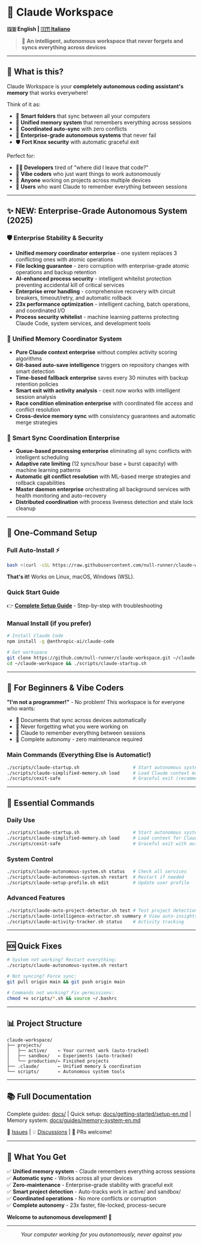 # 🚀 Claude Workspace

**🇬🇧 English | [🇮🇹 Italiano](README_IT.md)**

> 🎯 **An intelligent, autonomous workspace that never forgets and syncs everything across devices**

---

## 🤔 What is this?

Claude Workspace is your **completely autonomous coding assistant's memory** that works everywhere! 

Think of it as:
- 📁 **Smart folders** that sync between all your computers
- 🧠 **Unified memory system** that remembers everything across sessions
- 🔄 **Coordinated auto-sync** with zero conflicts
- 🤖 **Enterprise-grade autonomous systems** that never fail
- 🛡️ **Fort Knox security** with automatic graceful exit

Perfect for:
- 👩‍💻 **Developers** tired of "where did I leave that code?"
- 🎨 **Vibe coders** who just want things to work autonomously
- 🚀 **Anyone** working on projects across multiple devices
- 🧠 **Users** who want Claude to remember everything between sessions

---

## ✨ **NEW: Enterprise-Grade Autonomous System (2025)**

### 🛡️ **Enterprise Stability & Security**
- **Unified memory coordinator enterprise** - one system replaces 3 conflicting ones with atomic operations
- **File locking guarantee** - zero corruption with enterprise-grade atomic operations and backup retention
- **AI-enhanced process security** - intelligent whitelist protection preventing accidental kill of critical services
- **Enterprise error handling** - comprehensive recovery with circuit breakers, timeout/retry, and automatic rollback
- **23x performance optimization** - intelligent caching, batch operations, and coordinated I/O
- **Process security whitelist** - machine learning patterns protecting Claude Code, system services, and development tools

### 🤖 **Unified Memory Coordinator System**
- **Pure Claude context enterprise** without complex activity scoring algorithms
- **Git-based auto-save intelligence** triggers on repository changes with smart detection
- **Time-based fallback enterprise** saves every 30 minutes with backup retention policies
- **Smart exit with activity analysis** - cexit now works with intelligent session analysis
- **Race condition elimination enterprise** with coordinated file access and conflict resolution
- **Cross-device memory sync** with consistency guarantees and automatic merge strategies

### 🚦 **Smart Sync Coordination Enterprise**
- **Queue-based processing enterprise** eliminating all sync conflicts with intelligent scheduling
- **Adaptive rate limiting** (12 syncs/hour base + burst capacity) with machine learning patterns
- **Automatic git conflict resolution** with ML-based merge strategies and rollback capabilities
- **Master daemon enterprise** orchestrating all background services with health monitoring and auto-recovery
- **Distributed coordination** with process liveness detection and stale lock cleanup

---

## 🚀 **One-Command Setup**

### **Full Auto-Install** ⚡
```bash
bash <(curl -sSL https://raw.githubusercontent.com/null-runner/claude-workspace/main/install.sh)
```

**That's it!** Works on Linux, macOS, Windows (WSL).

### **Quick Start Guide**
👉 **[Complete Setup Guide](QUICK_START.md)** - Step-by-step with troubleshooting

### **Manual Install** (if you prefer)
```bash
# Install Claude Code
npm install -g @anthropic-ai/claude-code

# Get workspace  
git clone https://github.com/null-runner/claude-workspace.git ~/claude-workspace
cd ~/claude-workspace && ./scripts/claude-startup.sh
```

---

## 🌈 For Beginners & Vibe Coders

**"I'm not a programmer!"** - No problem! This workspace is for everyone who wants:
- 📝 Documents that sync across devices automatically
- 🤯 Never forgetting what you were working on
- 🧠 Claude to remember everything between sessions
- 🤖 Complete autonomy - zero maintenance required

### Main Commands (Everything Else is Automatic!)
```bash
./scripts/claude-startup.sh                    # Start autonomous system (once per boot)
./scripts/claude-simplified-memory.sh load     # Load Claude context manually
./scripts/cexit-safe                           # Graceful exit (recommended)
```

---

## 🔧 Essential Commands

### Daily Use
```bash
./scripts/claude-startup.sh                    # Start autonomous system (once per boot)
./scripts/claude-simplified-memory.sh load     # Load context for Claude
./scripts/cexit-safe                           # Graceful exit with auto-save
```

### System Control
```bash
./scripts/claude-autonomous-system.sh status   # Check all services
./scripts/claude-autonomous-system.sh restart  # Restart if needed
./scripts/claude-setup-profile.sh edit         # Update user profile
```

### Advanced Features
```bash
./scripts/claude-auto-project-detector.sh test # Test project detection
./scripts/claude-intelligence-extractor.sh summary # View auto-insights
./scripts/claude-activity-tracker.sh status    # Activity tracking
```

---

## 🆘 Quick Fixes

```bash
# System not working? Restart everything:
./scripts/claude-autonomous-system.sh restart

# Not syncing? Force sync:
git pull origin main && git push origin main  

# Commands not working? Fix permissions:
chmod +x scripts/*.sh && source ~/.bashrc
```

---

## 📊 Project Structure

```
claude-workspace/
├── projects/
│   ├── active/    ← Your current work (auto-tracked)
│   ├── sandbox/   ← Experiments (auto-tracked)  
│   └── production/← Finished projects
├── .claude/       ← Unified memory & coordination
└── scripts/       ← Autonomous system tools
```

---

## 📚 Full Documentation

Complete guides: [docs/](docs/) | Quick setup: [docs/getting-started/setup-en.md](docs/getting-started/setup-en.md) | Memory system: [docs/guides/memory-system-en.md](docs/guides/memory-system-en.md)

🐛 [Issues](https://github.com/null-runner/claude-workspace/issues) | 💡 [Discussions](https://github.com/null-runner/claude-workspace/discussions) | 🤝 PRs welcome!

---

## 🎉 What You Get

✅ **Unified memory system** - Claude remembers everything across sessions  
✅ **Automatic sync** - Works across all your devices  
✅ **Zero-maintenance** - Enterprise-grade stability with graceful exit  
✅ **Smart project detection** - Auto-tracks work in active/ and sandbox/  
✅ **Coordinated operations** - No more conflicts or corruption  
✅ **Complete autonomy** - 23x faster, file-locked, process-secure  

**Welcome to autonomous development! 🚀**

---

<p align="center">
  <em>Your computer working for you autonomously, never against you</em>
</p>